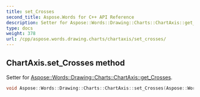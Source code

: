 ```yaml
---
title: set_Crosses
second_title: Aspose.Words for C++ API Reference
description: Setter for Aspose::Words::Drawing::Charts::ChartAxis::get_Crosses. 
type: docs
weight: 378
url: /cpp/aspose.words.drawing.charts/chartaxis/set_crosses/
---
```

## ChartAxis.set_Crosses method


Setter for [Aspose::Words::Drawing::Charts::ChartAxis::get_Crosses](../get_crosses/).

```cpp
void Aspose::Words::Drawing::Charts::ChartAxis::set_Crosses(Aspose::Words::Drawing::Charts::AxisCrosses value)
```

